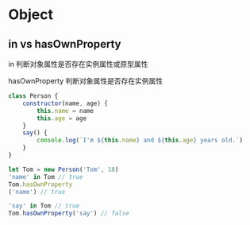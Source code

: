 # Object

## in vs hasOwnProperty

in 判断对象属性是否存在实例属性或原型属性

hasOwnProperty 判断对象属性是否存在实例属性

```js
class Person {
    constructor(name, age) {
        this.name = name
        this.age = age
    }
    say() {
        console.log(`I'm ${this.name} and ${this.age} years old.`)
    }
}

let Tom = new Person('Tom', 18)
'name' in Tom // true
Tom.hasOwnProperty
('name') // true

'say' in Tom // true
Tom.hasOwnProperty('say') // false
```